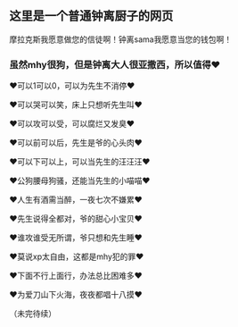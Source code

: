 ## 这里是一个普通钟离厨子的网页

摩拉克斯我愿意做您的信徒啊！钟离sama我愿意当您的钱包啊！

### 虽然mhy很狗，但是钟离大人很亚撒西，所以值得❤

❤可以1可以0，可以为先生不消停❤

❤可以哭可以笑，床上只想听先生叫❤

❤可以攻可以受，可以腐烂又发臭❤

❤可以前可以后，先生是爷的心头肉❤

❤可以下可以上，可以当先生的汪汪汪❤

❤公狗腰母狗骚，还能当先生的小喵喵❤

❤人生有酒需当醉，一夜七次不嫌累❤

❤先生说得全都对，爷的甜心小宝贝❤

❤谁攻谁受无所谓，爷只想和先生睡❤

❤莫说xp太自由，这都是mhy犯的罪❤

❤下面不行上面行，办法总比困难多❤

❤为爱刀山下火海，夜夜都唱十八摸❤

（未完待续）
